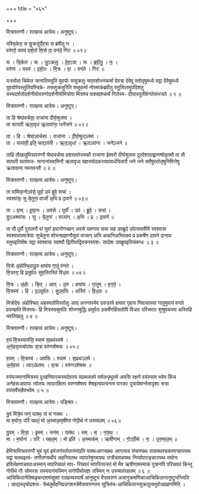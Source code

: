 +++
title = "०६५"

+++


मित्रावरुणौ। रातहव्य आत्रेयः। अनुष्टुप्।

यश्चि॒केत॒ स सु॒क्रतु॑र्देव॒त्रा स ब्र॑वीतु नः ।  
वरु॑णो॒ यस्य॑ दर्श॒तो मि॒त्रो वा॒ वन॑ते॒ गिरः॑ ॥ ०१॥

यः । चि॒केत॑ । सः । सु॒ऽक्रतुः॑ । दे॒व॒ऽत्रा । सः । ब्र॒वी॒तु॒ । नः॒ ।  
वरु॑णः । यस्य॑ । द॒र्श॒तः । मि॒त्रः । वा॒ । वन॑ते । गिरः॑ ॥

यःस्तोता चिकेत जानातिस्तुतिं युवयोः ससुक्रतुः सएवशोभनकर्मा देवत्रा देवेषु स्तोतृषुमध्ये यद्वा देवेषुमध्ये युवयोरेवस्तुतिंयश्चिके- तससुक्रतुरिति ससुकर्मा नोस्माकंब्रवीतु स्तुतिंपरमुपदिशतु यस्यदर्शतोदर्शनीयोवरुणोदर्शनीयोमित्रोवा मित्रश्च वाशब्दश्चार्थे गिरोस्म- दीयास्तुतीर्वनतेसंभजते ॥ १ ॥

मित्रावरुणौ। रातहव्य आत्रेयः। अनुष्टुप्।

ता हि श्रेष्ठ॑वर्चसा॒ राजा॑ना दीर्घ॒श्रुत्त॑मा ।  
ता सत्प॑ती ऋता॒वृध॑ ऋ॒तावा॑ना॒ जने॑जने ॥ ०२॥

ता । हि । श्रेष्ठ॑ऽवर्चसा । राजा॑ना । दी॒र्घ॒श्रुत्ऽत॑मा ।  
ता । सत्प॑ती॒ इति॒ सत्ऽप॑ती । ऋ॒त॒ऽवृधा॑ । ऋ॒तऽवा॑ना । जने॑ऽजने ॥

ताहि तौखलुमित्रावरुणौ श्रेष्ठवर्चसा प्रशस्ततेजस्कौ राजाना ईश्वरौ दीर्घश्रुत्तमा दूरदेशादाह्वानश्रोतृतमौ ता तौ सत्पती सतांयज- मानानांस्वामिनौ ऋतावृधा यज्ञस्योदकस्यवावर्धयितारौ जने जने सर्वेषुस्तोतृषुनिमित्तेषु ऋतावाना गमनवन्तौ ॥ २ ॥

मित्रावरुणौ। रातहव्य आत्रेयः। अनुष्टुप्।

ता वा॑मिया॒नोऽव॑से॒ पूर्वा॒ उप॑ ब्रुवे॒ सचा॑ ।  
स्वश्वा॑सः॒ सु चे॒तुना॒ वाजाँ॑ अ॒भि प्र दा॒वने॑ ॥ ०३॥

ता । वा॒म् । इ॒या॒नः । अव॑से । पूर्वौ॑ । उप॑ । ब्रु॒वे॒ । सचा॑ ।  
सु॒ऽअश्वा॑सः । सु । चे॒तुना॑ । वाजा॑न् । अ॒भि । प्र । दा॒वने॑ ॥

ता तौ पूर्वौ पुरातनौ वां युवां इयानोगच्छन् अवसे रक्षणाय सचा सह उपब्रुदे उपेत्यस्तौमि स्वश्वासः स्वश्वावयमात्रेयाः सुचेतुना शोभनप्रज्ञानौयुवां वाजान् अभि अन्नानिअभिलक्ष्य प्र प्रकर्षेण दावने दानाय स्तुमइतिशॆषः यद्वा स्वश्वासः स्वश्वौ द्वितीयाद्विवचनस्यश- सादेशः उपब्रुवइतिसंबन्धः ॥ ३ ॥

मित्रावरुणौ। रातहव्य आत्रेयः। अनुष्टुप्।

मि॒त्रो अं॒होश्चि॒दादु॒रु क्षया॑य गा॒तुं व॑नते ।  
मि॒त्रस्य॒ हि प्र॒तूर्व॑तः सुम॒तिरस्ति॑ विध॒तः ॥ ०४॥

मि॒त्रः । अं॒होः । चि॒त् । आत् । उ॒रु । क्षया॑य । गा॒तुम् । व॒न॒ते॒ ।  
मि॒त्रस्य॑ । हि । प्र॒ऽतूर्व॑तः । सु॒ऽम॒तिः । अस्ति॑ । वि॒ध॒तः ॥

मित्रोदेवः अंहोश्चित् अंहस्वतोपिस्तोतुः आत् अनन्तरमेव उरुउरवे क्षयाव गृहाय निवासायवा गातुमुपायं वनते प्रयच्छति मित्रस्य- हि मित्रस्यसुमतिः शोभनबुद्धिः प्रतूर्वतः प्रकर्षेणहिंसतोपि विधतः परिचरतः शुश्रूषकस्य अस्तिहि भवतिखलु ॥ ४ ॥

मित्रावरुणौ। रातहव्य आत्रेयः। अनुष्टुप्।

व॒यं मि॒त्रस्याव॑सि॒ स्याम॑ स॒प्रथ॑स्तमे ।  
अ॒ने॒हस॒स्त्वोत॑यः स॒त्रा वरु॑णशेषसः ॥ ०५॥

व॒यम् । मि॒त्रस्य॑ । अव॑सि । स्याम॑ । स॒प्रथः॑ऽतमे ।  
अ॒ने॒हसः॑ । त्वाऽऊ॑तयः । स॒त्रा । वरु॑णऽशेषसः ॥

वयंयजमानामित्रस्य दुःखनिवारकस्यदेवस्य सप्रथस्तमे सर्वतःपृथुतमे अवसि रक्षणे वयंस्याम भवेम किंच अनेहसःअपापाः त्वोतयः त्वयारक्षिताः वरुणशेषसः शेषइत्यपत्यनाम वारकाः पुत्रायेषान्तेतादृशाः सत्रा वयंसर्वेसहैवभवेम ॥ ५ ॥

मित्रावरुणौ। रातहव्य आत्रेयः। पङ्क्तिः।

यु॒वं मि॑त्रे॒मं जनं॒ यत॑थः॒ सं च॑ नयथः ।  
मा म॒घोनः॒ परि॑ ख्यतं॒ मो अ॒स्माक॒मृषी॑णां गोपी॒थे न॑ उरुष्यतम् ॥ ०६॥

यु॒वम् । मि॒त्रा॒ । इ॒मम् । जन॑म् । यत॑थः । सम् । च॒ । न॒य॒थः॒ ।  
मा । म॒घोनः॑ । परि॑ । ख्य॒त॒म् । मो इति॑ । अ॒स्माक॑म् । ऋषी॑णाम् । गो॒ऽपी॒थे । नः॒ । उ॒रु॒ष्य॒त॒म् ॥

हेमित्रामित्रावरुणौ युवं युवं इमंजनंस्तोतारंमांप्रति यतथःआगच्छथः आगत्यच संचनयथः सन्नयथश्चकामान्प्रापयथः यद्वा यतथइत्यं- तर्णीतण्यर्थोयं अहनियतथः व्यापारेषुगमयथः रात्रौचसन्नयथः निर्व्यापारङ्कारयथः मघोनः हविर्लक्षणान्नवतःअस्मान् मापरिख्यतं माप- रिख्यतं मापरित्यजतं मो मैव ऋषीणामस्माकं पुत्रानपि परिख्यतं किन्तु गोपीथे गौः सोमरसः तस्यपानंयस्मिन् सगोपीथोयज्ञः तस्मिन् नः उरुष्यतंरक्षतम् ॥ ६ ॥आचिकितानेतिषळृचन्दशमंसूक्तं रातहव्यस्यार्षं आनुष्टुभं मैत्रावरुणं अत्रानुक्रमणिकाआचिकितानानुष्टुभन्त्विति । आद्यस्तृचोदशरा- त्रेचतुर्थेहनिप्रउगशस्त्रेमैत्रावरुणस्य सूत्रितंच-आचिकितानसुक्रतूत्यमुवोअप्रहणमिति ।